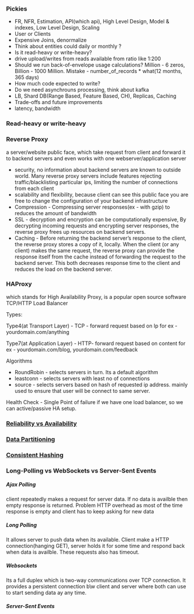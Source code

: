 ### Pickies
- FR, NFR, Estimation, API(which api), High Level Design, Model & indexes, Low Level Design, Scaling
- User or Clients
- Expensive Joins, denormalize
- Think about entities could daily or monthly ?
- Is it read-heavy or write-heavy?
- drive upload/writes from reads available from ratio like 1:200
- Should we run back-of-envelope usage calculations? Million - 6 zeros, Billion - 1000 Million. 	Mistake - number_of_records * what(12 months, 365 days)
- How much code expected to write?
- Do we need asynchrouns processing, think about kafka
- LB, Shard DB(Range Based, Feature Based, CH), Replicas, Caching
- Trade-offs and future improvements
- latency, bandwidth

### Read-heavy or write-heavy

### Reverse Proxy

a server/website public face, which take request from client and forward it to backend servers and even works with one webserver/application server
- security, no information about backend servers are known to outside world. Many reverse proxy servers include features rejecting traffic/blacklisting particular ips, limiting the number of connections from each client
- scalability and flexibility, because client can see this public face you are free to change the configuration of your backend infrastructure
- Compression - Compressing server responses(ex - with gzip) to reduces the amount of bandwidth
- SSL - decryption and encryption can be computationally expensive, By decrypting incoming requests and encrypting server responses, the reverse proxy frees up resources on backend servers.
- Caching - Before returning the backend server’s response to the client, the reverse proxy stores a copy of it, locally. When the client (or any client) makes the same request, the reverse proxy can provide the response itself from the cache instead of forwarding the request to the backend server. This both decreases response time to the client and reduces the load on the backend server.

### HAProxy

which stands for High Availability Proxy, is a popular open source software TCP/HTTP Load Balancer

Types:

Type4(at Transport Layer) - TCP - forward request based on Ip
for ex - yourdomain.com/anything

Type7(at Application Layer) - HTTP- forward request based on content
for ex - yourdomain.com/blog, yourdomain.com/feedback

Algorithms
* RoundRobin - selects servers in turn. Its a default algorithm
* leastconn  - selects servers with least no of connections
* source     - selects servers based on hash of requested ip address. mainly used to ensure that user will be connect to same server.


Health Check - Single Point of failure if we have one load balancer, so we can active/passive HA setup.

### [Reliability vs Availability](https://trello.com/c/gOSxI82y/57-scalling#comment-5eb78b19a685567b9beb18b3)


### [Data Partitioning](https://trello.com/c/gOSxI82y/57-scalling#comment-59cafd75f577e0c5eeaa812c)

### [Consistent Hashing](https://trello.com/c/gOSxI82y/57-scalling#comment-5a69113bd9f26853d6f1bd96)

### Long-Polling vs WebSockets vs Server-Sent Events

##### Ajax Polling
client repeatedly makes a request for server data. If no data is availble then empty response is returned. Problem HTTP overhead as most of the time response is empty and client has to keep asking for new data

##### Long Polling
It allows server to push data when its available. Client make a HTTP connection(hanging GET), server holds it for some time and respond back when data is availble. These requests also has timeout.

##### Websockets
Its a full duplex which is two-way communications over TCP connection. It provides a persistent connection b\w client and server where both can use to start sending data ay any time.

##### Server-Sent Events



